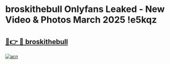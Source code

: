 # broskithebull Onlyfans Leaked - New Video & Photos March 2025 !e5kqz

# <h2><a href="https://wyybfv.iuczelnia.edu.pl?title=broskithebull&ref=e5kqz">🔗👉 🔴 broskithebull</a></h2>

[![acn](https://github.com/user-attachments/assets/0f9c940e-d8b0-45ae-aac7-cd30a18b3e1c)](https://wyybfv.iuczelnia.edu.pl?title=broskithebull&ref=e5kqz)

